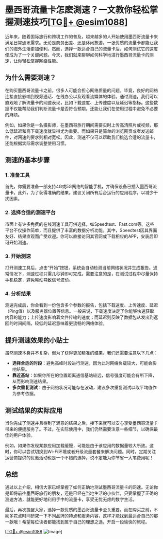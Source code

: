# 墨西哥流量卡怎麽測速？一文教你轻松掌握测速技巧[[TG💪+ @esim1088](https://t.me/s/esim1088)]

近年来，随着国际旅行和跨境工作的普及，越来越多的人开始使用墨西哥流量卡来满足日常通讯需求。无论是商务出差、还是休闲旅游，一张优质的流量卡都能让我们的海外生活更加便利。然而，选择一款适合自己的流量卡后，如何测试它的速度便成为了一个关键问题。今天，我们就来聊聊如何科学地进行墨西哥流量卡的测速，让你轻松掌握网络性能。

## 为什么需要测速？

在购买墨西哥流量卡之前，很多人可能会担心网络质量的问题。毕竟，良好的网络连接直接影响到视频通话、在线办公以及观看流媒体的体验。通过测速，我们可以直观地了解流量卡的网速表现，比如下载速度、上传速度以及延迟等指标。这些数据不仅能帮助我们判断流量卡是否符合预期，还能让我们在使用过程中避免不必要的麻烦。

例如，如果你是一名摄影师，在墨西哥旅行期间需要实时上传高清照片或视频，那么低延迟和高下载速度就显得尤为重要。而如果只是简单的浏览网页或者发送邮件，对网速的要求则相对宽松。因此，测速不仅可以帮助我们挑选合适的流量卡，还能根据实际需求调整使用习惯。

## 测速的基本步骤

### 1. 准备工具

首先，你需要准备一部支持4G或5G网络的智能手机，并确保设备已插入墨西哥流量卡。此外，为了获得准确的结果，建议关闭所有后台运行的应用程序，以减少干扰因素。

### 2. 选择合适的测速平台

市面上有许多免费的在线测速工具可供选择，如Speedtest、Fast.com等。这些平台不仅操作简单，而且提供了丰富的数据分析功能。其中，Speedtest因其界面友好、结果直观而广受欢迎。你可以直接访问其官网或下载相应的APP，安装后即可开始测速。

### 3. 开始测速

打开测速工具后，点击“开始”按钮，系统会自动检测当前网络状况并生成报告。通常情况下，测速过程只需几秒钟即可完成。需要注意的是，在测试过程中尽量保持手机稳定，避免晃动导致信号波动。

### 4. 分析结果

测速完成后，你会看到一份包含多个参数的报告，包括下载速度、上传速度、延迟（Ping值）以及服务器位置等信息。一般来说，下载速度决定了你能够快速获取内容的能力；上传速度影响着文件传输的速度；而延迟则反映了数据包从发出到返回的时间间隔，较低的延迟意味着更流畅的网络体验。

## 提升测速效果的小贴士

虽然测速本身并不复杂，但为了获得更加精准的结果，我们还需要注意以下几点：

- **选择合适的时段**：避免高峰时段进行测速，因为此时网络负载较大，可能会影响结果。
- **靠近基站**：如果你所在的位置距离通信基站较远，信号强度可能会有所下降，从而影响测速结果。
- **多次重复测试**：由于网络状况可能存在波动，建议多次重复测试以取平均值作为参考依据。

## 测试结果的实际应用

当你完成了测速并且得到了满意的结果之后，接下来就可以安心享受墨西哥流量卡带来的便捷服务了。不过，在实际使用中，我们仍然需要注意一些细节，以确保最佳的用户体验。

例如，如果你发现某款应用加载缓慢，可能是由于该应用的数据量较大所致。这时，你可以尝试切换到Wi-Fi环境或者升级流量套餐来解决问题。同时，定期关注运营商提供的优惠活动也是一个不错的选择，说不定能为你节省一大笔费用呢！

## 总结

通过以上介绍，相信大家已经掌握了如何正确地测试墨西哥流量卡的网速。无论你是即将前往墨西哥旅行的朋友，还是已经在当地生活的小伙伴，只要掌握了正确的测速方法，就能更好地利用手中的流量卡，享受无忧无虑的数字生活。

最后，再次提醒大家，选择一款优质的墨西哥流量卡至关重要。而在购买之前，不妨多花点时间研究一下不同品牌的特点和服务内容，这样才能找到最适合自己的那一款哦！希望每位读者都能找到属于自己的理想之选，开启一段愉快的旅程。

[[TG💪+ @esim1088](https://t.me/s/esim1088) ![Image](https://i.postimg.cc/4NQfJmqS/Snipaste-2025-05-13-00-14-12.png)]